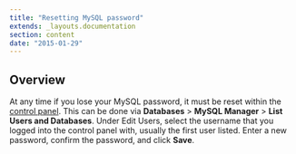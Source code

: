 ```yaml
---
title: "Resetting MySQL password"
extends: _layouts.documentation
section: content
date: "2015-01-29"
---
```


## Overview

At any time if you lose your MySQL password, it must be reset within the [control panel](/docs/control-panel/logging-into-the-control-panel/ "Logging into the control panel"). This can be done via **Databases** > **MySQL Manager** > **List Users and Databases**. Under Edit Users, select the username that you logged into the control panel with, usually the first user listed. Enter a new password, confirm the password, and click **Save**.
